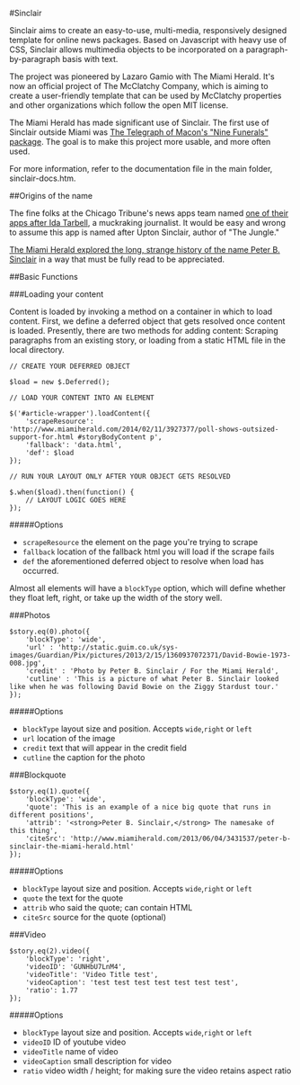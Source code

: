 #Sinclair

Sinclair aims to create an easy-to-use, multi-media, responsively designed template for online news packages. Based on Javascript with heavy use of CSS, Sinclair allows multimedia objects to be incorporated on a paragraph-by-paragraph basis with text.

The project was pioneered by Lazaro Gamio with The Miami Herald. It's now an official project of The McClatchy Company, which is aiming to create a user-friendly template that can be used by McClatchy properties and other organizations which follow the open MIT license.

The Miami Herald has made significant use of Sinclair. The first use of Sinclair outside Miami was [The Telegraph of Macon's "Nine Funerals" package](http://www.macon.com/static/media/projects/nine-funerals/). The goal is to make this project more usable, and more often used.

For more information, refer to the documentation file in the main folder, sinclair-docs.htm.

##Origins of the name

The fine folks at the Chicago Tribune's news apps team named [one of their apps after Ida Tarbell](http://tarbell.tribapps.com/), a muckraking journalist. It would be easy and wrong to assume this app is named after Upton Sinclair, author of "The Jungle."

[The Miami Herald explored the long, strange history of the name Peter B. Sinclair](http://www.miamiherald.com/2013/06/04/3431537/peter-b-sinclair-the-miami-herald.html) in a way that must be fully read to be appreciated.

##Basic Functions

###Loading your content

Content is loaded by invoking a method on a container in which to load content. First, we define a deferred object that gets resolved once content is loaded. Presently, there are two methods for adding content: Scraping paragraphs from an existing story, or loading from a static HTML file in the local directory.

	// CREATE YOUR DEFERRED OBJECT

	$load = new $.Deferred();

	// LOAD YOUR CONTENT INTO AN ELEMENT

	$('#article-wrapper').loadContent({
		'scrapeResource': 'http://www.miamiherald.com/2014/02/11/3927377/poll-shows-outsized-support-for.html #storyBodyContent p',
		'fallback': 'data.html',
		'def': $load
	});

	// RUN YOUR LAYOUT ONLY AFTER YOUR OBJECT GETS RESOLVED

	$.when($load).then(function() {
		// LAYOUT LOGIC GOES HERE
	});

#####Options
* `scrapeResource` the element on the page you're trying to scrape
* `fallback` location of the fallback html you will load if the scrape fails
* `def` the aforementioned deferred object to resolve when load has occurred.

Almost all elements will have a `blockType` option, which will define whether they float left, right, or take up the width of the story well.

###Photos

	$story.eq(0).photo({
		'blockType': 'wide',
		'url' : 'http://static.guim.co.uk/sys-images/Guardian/Pix/pictures/2013/2/15/1360937072371/David-Bowie-1973-008.jpg',
		'credit' : 'Photo by Peter B. Sinclair / For the Miami Herald',
		'cutline' : 'This is a picture of what Peter B. Sinclair looked like when he was following David Bowie on the Ziggy Stardust tour.'
	});

#####Options
* `blockType` layout size and position. Accepts `wide`,`right` or `left`
* `url` location of the image
* `credit` text that will appear in the credit field
* `cutline` the caption for the photo

###Blockquote

	$story.eq(1).quote({
		'blockType': 'wide',
		'quote': 'This is an example of a nice big quote that runs in different positions',
		'attrib': '<strong>Peter B. Sinclair,</strong> The namesake of this thing',
		'citeSrc': 'http://www.miamiherald.com/2013/06/04/3431537/peter-b-sinclair-the-miami-herald.html'
	});
	
#####Options
* `blockType` layout size and position. Accepts `wide`,`right` or `left`
* `quote` the text for the quote
* `attrib` who said the quote; can contain HTML
* `citeSrc` source for the quote (optional)
	
###Video

	$story.eq(2).video({
		'blockType': 'right',
		'videoID': 'GUNHbU7LnM4',
		'videoTitle': 'Video Title test',
		'videoCaption': 'test test test test test test test',
		'ratio': 1.77
	});
	
#####Options
* `blockType` layout size and position. Accepts `wide`,`right` or `left`
* `videoID` ID of youtube video
* `videoTitle` name of video
* `videoCaption` small description for video
* `ratio` video width / height; for making sure the video retains aspect ratio
